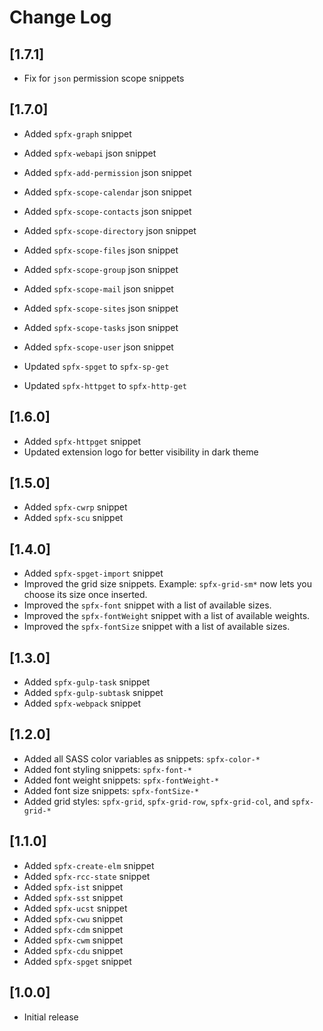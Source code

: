 # Change Log

## [1.7.1]

- Fix for `json` permission scope snippets

## [1.7.0]

- Added `spfx-graph` snippet
- Added `spfx-webapi` json snippet
- Added `spfx-add-permission` json snippet
- Added `spfx-scope-calendar` json snippet
- Added `spfx-scope-contacts` json snippet
- Added `spfx-scope-directory` json snippet
- Added `spfx-scope-files` json snippet
- Added `spfx-scope-group` json snippet
- Added `spfx-scope-mail` json snippet
- Added `spfx-scope-sites` json snippet
- Added `spfx-scope-tasks` json snippet
- Added `spfx-scope-user` json snippet

- Updated `spfx-spget` to `spfx-sp-get`
- Updated `spfx-httpget` to `spfx-http-get`

## [1.6.0]

- Added `spfx-httpget` snippet
- Updated extension logo for better visibility in dark theme

## [1.5.0]

- Added `spfx-cwrp` snippet
- Added `spfx-scu` snippet


## [1.4.0]

- Added `spfx-spget-import` snippet
- Improved the grid size snippets. Example: `spfx-grid-sm*` now lets you choose its size once inserted.
- Improved the `spfx-font` snippet with a list of available sizes.
- Improved the `spfx-fontWeight` snippet with a list of available weights.
- Improved the `spfx-fontSize` snippet with a list of available sizes.

## [1.3.0]

- Added `spfx-gulp-task` snippet
- Added `spfx-gulp-subtask` snippet
- Added `spfx-webpack` snippet

## [1.2.0]

- Added all SASS color variables as snippets: `spfx-color-*`
- Added font styling snippets: `spfx-font-*`
- Added font weight snippets: `spfx-fontWeight-*`
- Added font size snippets: `spfx-fontSize-*`
- Added grid styles: `spfx-grid`, `spfx-grid-row`, `spfx-grid-col`, and `spfx-grid-*`

## [1.1.0]

- Added `spfx-create-elm` snippet
- Added `spfx-rcc-state` snippet
- Added `spfx-ist` snippet
- Added `spfx-sst` snippet
- Added `spfx-ucst` snippet
- Added `spfx-cwu` snippet
- Added `spfx-cdm` snippet
- Added `spfx-cwm` snippet
- Added `spfx-cdu` snippet
- Added `spfx-spget` snippet

## [1.0.0]
- Initial release